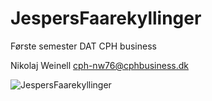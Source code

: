 # JespersFaarekyllinger
Første semester DAT CPH business

Nikolaj Weinell
cph-nw76@cphbusiness.dk

![JespersFaarekyllinger](https://da.wikipedia.org/wiki/Jesper_F%C3%A5rekylling#/media/Fil:Jiminy_Cricket.png)
